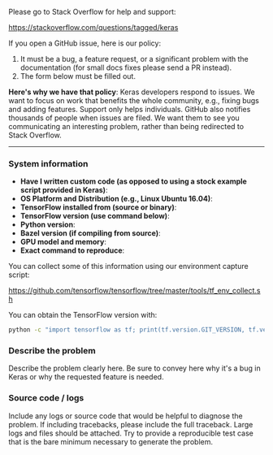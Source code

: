 Please go to Stack Overflow for help and support:

https://stackoverflow.com/questions/tagged/keras

If you open a GitHub issue, here is our policy:

1.  It must be a bug, a feature request, or a significant problem with the
    documentation (for small docs fixes please send a PR instead).
2.  The form below must be filled out.

**Here's why we have that policy**: Keras developers respond to issues. We want to focus on work that benefits the whole community, e.g., fixing bugs and adding features. Support only helps individuals. GitHub also notifies thousands of people when issues are filed. We want them to see you communicating an interesting problem, rather than being redirected to Stack Overflow.

------------------------

### System information

-   **Have I written custom code (as opposed to using a stock example script
    provided in Keras)**:
-   **OS Platform and Distribution (e.g., Linux Ubuntu 16.04)**:
-   **TensorFlow installed from (source or binary)**:
-   **TensorFlow version (use command below)**:
-   **Python version**:
-   **Bazel version (if compiling from source)**:
-   **GPU model and memory**:
-   **Exact command to reproduce**:

You can collect some of this information using our environment capture script:

https://github.com/tensorflow/tensorflow/tree/master/tools/tf_env_collect.sh

You can obtain the TensorFlow version with:

```bash
python -c "import tensorflow as tf; print(tf.version.GIT_VERSION, tf.version.VERSION)"
```

### Describe the problem
Describe the problem clearly here. Be sure to convey here why it's a bug in Keras or why the requested feature is needed.

### Source code / logs
Include any logs or source code that would be helpful to diagnose the problem. If including tracebacks, please include the full traceback. Large logs and files should be attached. Try to provide a reproducible test case that is the bare minimum necessary to generate the problem.
